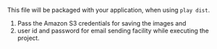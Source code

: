 
This file will be packaged with your application, when using `play dist`.



1) Pass the Amazon S3 credentials for saving the images and 
2) user id and password for email sending facility while executing the project.

